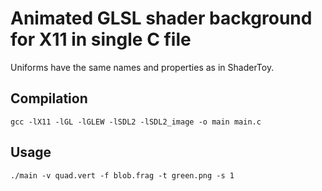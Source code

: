 # Animated GLSL shader background for X11 in single C file

Uniforms have the same names and properties as in ShaderToy.

## Compilation

```shell
gcc -lX11 -lGL -lGLEW -lSDL2 -lSDL2_image -o main main.c
```

## Usage

```shell
./main -v quad.vert -f blob.frag -t green.png -s 1
```
